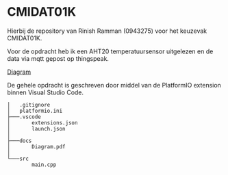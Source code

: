 # CMIDAT01K

Hierbij de repository van Rinish Ramman (0943275) voor het keuzevak CMIDAT01K.

Voor de opdracht heb ik een AHT20 temperatuursensor uitgelezen en de data via mqtt gepost op thingspeak.

[Diagram](https://github.com/rinish2000/CMIDAT01K/blob/main/docs/Diagram.pdf)

De gehele opdracht is geschreven door middel van de PlatformIO extension binnen Visual Studio Code.
```
│   .gitignore
│   platformio.ini
├───.vscode
│       extensions.json
│       launch.json
│
├───docs
│       Diagram.pdf
│
└───src
        main.cpp
```

